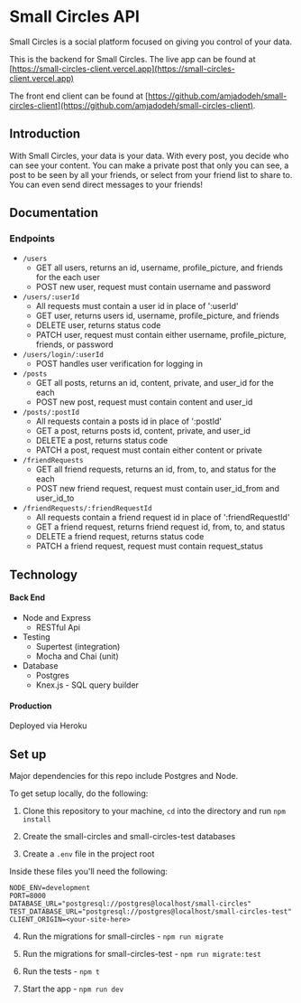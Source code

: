 # Small Circles API

Small Circles is a social platform focused on giving you control of your data.

This is the backend for Small Circles. The live app can be found at [https://small-circles-client.vercel.app](https://small-circles-client.vercel.app)

The front end client can be found at [https://github.com/amjadodeh/small-circles-client](https://github.com/amjadodeh/small-circles-client).

## Introduction

With Small Circles, your data is your data. With every post, you decide who can see your content. You can make a private post that only you can see, a post to be seen by all your friends, or select from your friend list to share to. You can even send direct messages to your friends!

## Documentation

### Endpoints

- `/users`
  - GET all users, returns an id, username, profile_picture, and friends for the each user
  - POST new user, request must contain username and password
- `/users/:userId`
  - All requests must contain a user id in place of ':userId'
  - GET user, returns users id, username, profile_picture, and friends
  - DELETE user, returns status code
  - PATCH user, request must contain either username, profile_picture, friends, or password
- `/users/login/:userId`
  - POST handles user verification for logging in
- `/posts`
  - GET all posts, returns an id, content, private, and user_id for the each
  - POST new post, request must contain content and user_id
- `/posts/:postId`
  - All requests contain a posts id in place of ':postId'
  - GET a post, returns posts id, content, private, and user_id
  - DELETE a post, returns status code
  - PATCH a post, request must contain either content or private
- `/friendRequests`
  - GET all friend requests, returns an id, from, to, and status for the each
  - POST new friend request, request must contain user_id_from and user_id_to
- `/friendRequests/:friendRequestId`
  - All requests contain a friend request id in place of ':friendRequestId'
  - GET a friend request, returns friend request id, from, to, and status
  - DELETE a friend request, returns status code
  - PATCH a friend request, request must contain request_status

## Technology

#### Back End

- Node and Express
  - RESTful Api
- Testing
  - Supertest (integration)
  - Mocha and Chai (unit)
- Database
  - Postgres
  - Knex.js - SQL query builder

#### Production

Deployed via Heroku

## Set up

Major dependencies for this repo include Postgres and Node.

To get setup locally, do the following:

1. Clone this repository to your machine, `cd` into the directory and run `npm install`

2. Create the small-circles and small-circles-test databases

3. Create a `.env` file in the project root

Inside these files you'll need the following:

```
NODE_ENV=development
PORT=8000
DATABASE_URL="postgresql://postgres@localhost/small-circles"
TEST_DATABASE_URL="postgresql://postgres@localhost/small-circles-test"
CLIENT_ORIGIN=<your-site-here>

```

4. Run the migrations for small-circles - `npm run migrate`

5. Run the migrations for small-circles-test - `npm run migrate:test`

6. Run the tests - `npm t`

7. Start the app - `npm run dev`
